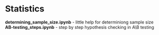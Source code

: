 # Statistics

**determining_sample_size.ipynb** - little help for determiniong sample size  
**AB-testing_steps.ipynb** - step by step hypothesis checking in A\B testing 
